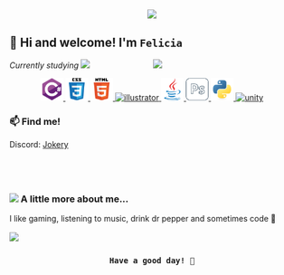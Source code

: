 <div align="center">

<img align="center" width="450" src="https://media2.giphy.com/media/v1.Y2lkPTc5MGI3NjExbnB1dmpzbTM2eHJibGt5dDZhcXVodjQwbHJzMW9xeGh6M3M3N3FsMiZlcD12MV9pbnRlcm5hbF9naWZfYnlfaWQmY3Q9cw/NfL5LsKGMqdEwN4e4e/giphy.gif">
</div>





## **🐬 Hi and welcome! I'm `Felicia`**
<img align='right' src="https://media3.giphy.com/media/v1.Y2lkPTc5MGI3NjExcGJqZzVldDh2ZXE1dTB1Y2RmeDVoMWFmeHNrY2FxdTZpZGU3M3locSZlcD12MV9pbnRlcm5hbF9naWZfYnlfaWQmY3Q9cw/ZPGmSty89CrM8Mrihq/giphy.gif" width="250">

<p><em>Currently studying
</a><img src="https://media3.giphy.com/media/v1.Y2lkPTc5MGI3NjExdWJvMmE5NGlia2F5YTdwMDFxcTc4d2Q2NThkdTFyMzF3YWIwcHEyYyZlcD12MV9pbnRlcm5hbF9naWZfYnlfaWQmY3Q9cw/1rmdDdcGOoeZnYj0VD/giphy.gif" width="20"> 
</em></p>

<!-- everything i know how to --->

<p align="center"> <a href="https://www.w3schools.com/cs/" target="_blank" rel="noreferrer"> <img src="https://raw.githubusercontent.com/devicons/devicon/master/icons/csharp/csharp-original.svg" alt="csharp" width="40" height="40"/> </a> <a href="https://www.w3schools.com/css/" target="_blank" rel="noreferrer"> <img src="https://raw.githubusercontent.com/devicons/devicon/master/icons/css3/css3-original-wordmark.svg" alt="css3" width="40" height="40"/> </a> <a href="https://www.w3.org/html/" target="_blank" rel="noreferrer"> <img src="https://raw.githubusercontent.com/devicons/devicon/master/icons/html5/html5-original-wordmark.svg" alt="html5" width="40" height="40"/> </a> <a href="https://www.adobe.com/in/products/illustrator.html" target="_blank" rel="noreferrer"> <img src="https://www.vectorlogo.zone/logos/adobe_illustrator/adobe_illustrator-icon.svg" alt="illustrator" width="40" height="40"/> </a> <a href="https://www.java.com" target="_blank" rel="noreferrer"> <img src="https://raw.githubusercontent.com/devicons/devicon/master/icons/java/java-original.svg" alt="java" width="40" height="40"/> </a> <a href="https://www.photoshop.com/en" target="_blank" rel="noreferrer"> <img src="https://raw.githubusercontent.com/devicons/devicon/master/icons/photoshop/photoshop-line.svg" alt="photoshop" width="40" height="40"/> </a> <a href="https://www.python.org" target="_blank" rel="noreferrer"> <img src="https://raw.githubusercontent.com/devicons/devicon/master/icons/python/python-original.svg" alt="python" width="40" height="40"/> </a> <a href="https://unity.com/" target="_blank" rel="noreferrer"> <img src="https://www.vectorlogo.zone/logos/unity3d/unity3d-icon.svg" alt="unity" width="40" height="40"/> </a> </p>


### 📫 Find me!
Discord: [Jokery](https://discord.com/users/363460698656735233)

<br><br>


## 
### <img src="https://media1.giphy.com/media/v1.Y2lkPTc5MGI3NjExNzFmZGNrY2pjeDRoMTFhMTFjYzZqYmFkdDBqc2xzejF5ZGdoaDRwYSZlcD12MV9pbnRlcm5hbF9naWZfYnlfaWQmY3Q9cw/EUbjRogX9LdlkHA5is/giphy.gif" width="40"> A little more about me...  
I like gaming, listening to music, drink dr pepper and sometimes code 🎐



<!-- When i made this for the first time i used this layout, so downbelow are some addons i will do later!!
## **🧊 Github Stats**
 <div><a href="https://github.com/MiyagawaMizu"><img width="100" src="https://cdn.discordapp.com/attachments/1077108830862839848/1107004077621125240/105017051_p13.png"></a><div> 
<p align="center"><img width="50%" src="https://github-readme-stats.vercel.app/api?username=MiyagawaMizu&show_icons=true&count_private=true&theme=react&hide_border=true&bg_color=0D1117"/> <img width="45%" src="https://github-readme-stats.vercel.app/api/top-langs/?username=MiyagawaMizu&show_icons=true&count_private=true&theme=react&hide_border=true&bg_color=0D1117&layout=compact"/>
</p>

## **🎧 Spotify**
<p align="center">
<a href="https://spotify-github-profile.vercel.app/api/view?uid=z8vtap612j1ajql4wsyhl074i&redirect=true"><img src="https://spotify-github-profile.vercel.app/api/view?uid=z8vtap612j1ajql4wsyhl074i&cover_image=true&theme=default&show_offline=true&background_color=0d11170&interchange=false&bar_color_cover=true"></a><a href="https://open.spotify.com/user/z8vtap612j1ajql4wsyhl074i?si=6962aa5c8435476f"><img width="525" src="https://spotify-recently-played-readme.vercel.app/api?user=z8vtap612j1ajql4wsyhl074i"></a>
</p>-->



<img align="center" width="100" src="https://blahaj.quest/_next/static/media/full-flipped.fe81b97f.png">


<div align="center">

### `Have a good day! 🩵`
</div>


